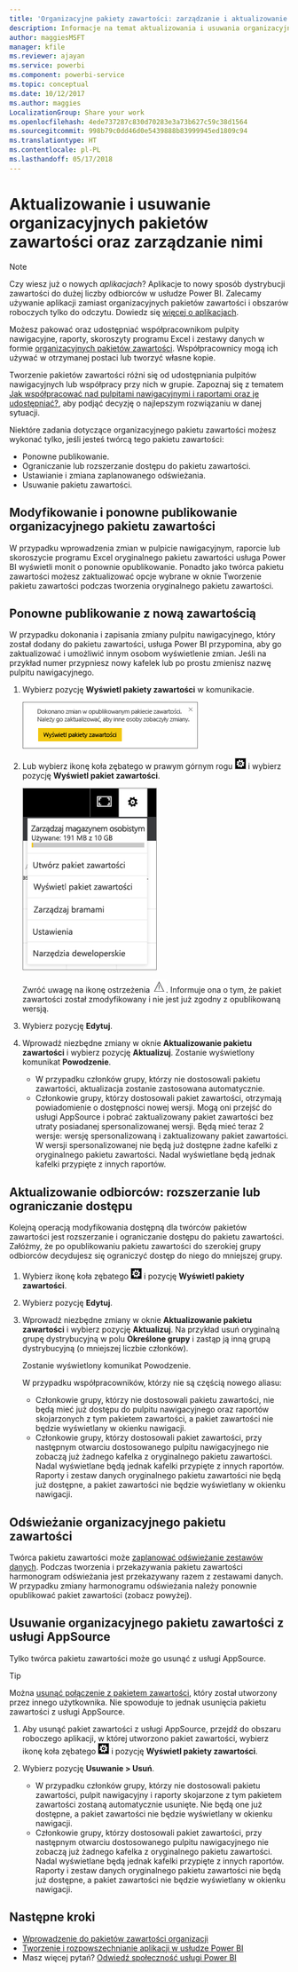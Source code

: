 ```yaml
---
title: 'Organizacyjne pakiety zawartości: zarządzanie i aktualizowanie'
description: Informacje na temat aktualizowania i usuwania organizacyjnych pakietów zawartości w usłudze Power BI oraz zarządzania nimi.
author: maggiesMSFT
manager: kfile
ms.reviewer: ajayan
ms.service: powerbi
ms.component: powerbi-service
ms.topic: conceptual
ms.date: 10/12/2017
ms.author: maggies
LocalizationGroup: Share your work
ms.openlocfilehash: 4ede737287c830d70283e3a73b627c59c38d1564
ms.sourcegitcommit: 998b79c0dd46d0e5439888b83999945ed1809c94
ms.translationtype: HT
ms.contentlocale: pl-PL
ms.lasthandoff: 05/17/2018
---
```

# <a name="manage-update-and-delete-organizational-content-packs"></a>Aktualizowanie i usuwanie organizacyjnych pakietów zawartości oraz zarządzanie nimi
> [!NOTE]
> Czy wiesz już o nowych *aplikacjach*? Aplikacje to nowy sposób dystrybucji zawartości do dużej liczby odbiorców w usłudze Power BI. Zalecamy używanie aplikacji zamiast organizacyjnych pakietów zawartości i obszarów roboczych tylko do odczytu. Dowiedz się [więcej o aplikacjach](service-install-use-apps.md).
> 
> 

Możesz pakować oraz udostępniać współpracownikom pulpity nawigacyjne, raporty, skoroszyty programu Excel i zestawy danych w formie [organizacyjnych pakietów zawartości](service-organizational-content-pack-introduction.md). Współpracownicy mogą ich używać w otrzymanej postaci lub tworzyć własne kopie.

Tworzenie pakietów zawartości różni się od udostępniania pulpitów nawigacyjnych lub współpracy przy nich w grupie. Zapoznaj się z tematem [Jak współpracować nad pulpitami nawigacyjnymi i raportami oraz je udostępniać?](service-how-to-collaborate-distribute-dashboards-reports.md), aby podjąć decyzję o najlepszym rozwiązaniu w danej sytuacji.

Niektóre zadania dotyczące organizacyjnego pakietu zawartości możesz wykonać tylko, jeśli jesteś twórcą tego pakietu zawartości:

* Ponowne publikowanie.
* Ograniczanie lub rozszerzanie dostępu do pakietu zawartości.
* Ustawianie i zmiana zaplanowanego odświeżania.
* Usuwanie pakietu zawartości.

## <a name="modify-and-re-publish-an-organizational-content-pack"></a>Modyfikowanie i ponowne publikowanie organizacyjnego pakietu zawartości
W przypadku wprowadzenia zmian w pulpicie nawigacyjnym, raporcie lub skoroszycie programu Excel oryginalnego pakietu zawartości usługa Power BI wyświetli monit o ponownie opublikowanie. Ponadto jako twórca pakietu zawartości możesz zaktualizować opcje wybrane w oknie Tworzenie pakietu zawartości podczas tworzenia oryginalnego pakietu zawartości. 

## <a name="republish-with-new-content"></a>Ponowne publikowanie z nową zawartością
W przypadku dokonania i zapisania zmiany pulpitu nawigacyjnego, który został dodany do pakietu zawartości, usługa Power BI przypomina, aby go zaktualizować i umożliwić innym osobom wyświetlenie zmian. Jeśli na przykład numer przypniesz nowy kafelek lub po prostu zmienisz nazwę pulpitu nawigacyjnego.

1. Wybierz pozycję **Wyświetl pakiety zawartości** w komunikacie.
   
   ![](media/service-organizational-content-pack-manage-update-delete/pbi_contpkchangesmessage.png)
2. Lub wybierz ikonę koła zębatego w prawym górnym rogu ![](media/service-organizational-content-pack-manage-update-delete/cog.png) i wybierz pozycję **Wyświetl pakiet zawartości**.
   
   ![](media/service-organizational-content-pack-manage-update-delete/pbi_contpkview.png)
   
   Zwróć uwagę na ikonę ostrzeżenia ![](media/service-organizational-content-pack-manage-update-delete/pbi_contpkwarningicon.png).  Informuje ona o tym, że pakiet zawartości został zmodyfikowany i nie jest już zgodny z opublikowaną wersją.
3. Wybierz pozycję **Edytuj**.  
4. Wprowadź niezbędne zmiany w oknie **Aktualizowanie pakietu zawartości** i wybierz pozycję **Aktualizuj**. Zostanie wyświetlony komunikat **Powodzenie**.
   
   * W przypadku członków grupy, którzy nie dostosowali pakietu zawartości, aktualizacja zostanie zastosowana automatycznie.
   * Członkowie grupy, którzy dostosowali pakiet zawartości, otrzymają powiadomienie o dostępności nowej wersji.  Mogą oni przejść do usługi AppSource i pobrać zaktualizowany pakiet zawartości bez utraty posiadanej spersonalizowanej wersji.  Będą mieć teraz 2 wersje: wersję spersonalizowaną i zaktualizowany pakiet zawartości.  W wersji spersonalizowanej nie będą już dostępne żadne kafelki z oryginalnego pakietu zawartości.  Nadal wyświetlane będą jednak kafelki przypięte z innych raportów.    

## <a name="update-the-audience-expand-or-restrict-access"></a>Aktualizowanie odbiorców: rozszerzanie lub ograniczanie dostępu
Kolejną operacją modyfikowania dostępną dla twórców pakietów zawartości jest rozszerzanie i ograniczanie dostępu do pakietu zawartości.  Załóżmy, że po opublikowaniu pakietu zawartości do szerokiej grupy odbiorców decydujesz się ograniczyć dostęp do niego do mniejszej grupy.  

1. Wybierz ikonę koła zębatego ![](media/service-organizational-content-pack-manage-update-delete/cog.png) i pozycję **Wyświetl pakiety zawartości**.
2. Wybierz pozycję **Edytuj**. 
3. Wprowadź niezbędne zmiany w oknie **Aktualizowanie pakietu zawartości** i wybierz pozycję **Aktualizuj**. Na przykład usuń oryginalną grupę dystrybucyjną w polu **Określone grupy** i zastąp ją inną grupą dystrybucyjną (o mniejszej liczbie członków).
   
   Zostanie wyświetlony komunikat Powodzenie.
   
   W przypadku współpracowników, którzy nie są częścią nowego aliasu:
   
   * Członkowie grupy, którzy nie dostosowali pakietu zawartości, nie będą mieć już dostępu do pulpitu nawigacyjnego oraz raportów skojarzonych z tym pakietem zawartości, a pakiet zawartości nie będzie wyświetlany w okienku nawigacji.
   * Członkowie grupy, którzy dostosowali pakiet zawartości, przy następnym otwarciu dostosowanego pulpitu nawigacyjnego nie zobaczą już żadnego kafelka z oryginalnego pakietu zawartości.  Nadal wyświetlane będą jednak kafelki przypięte z innych raportów. Raporty i zestaw danych oryginalnego pakietu zawartości nie będą już dostępne, a pakiet zawartości nie będzie wyświetlany w okienku nawigacji.   

## <a name="refresh-an-organizational-content-pack"></a>Odświeżanie organizacyjnego pakietu zawartości
Twórca pakietu zawartości może [zaplanować odświeżanie zestawów danych](refresh-data.md).  Podczas tworzenia i przekazywania pakietu zawartości harmonogram odświeżania jest przekazywany razem z zestawami danych. W przypadku zmiany harmonogramu odświeżania należy ponownie opublikować pakiet zawartości (zobacz powyżej).

## <a name="delete-an-organizational-content-pack-from-appsource"></a>Usuwanie organizacyjnego pakietu zawartości z usługi AppSource
Tylko twórca pakietu zawartości może go usunąć z usługi AppSource. 

> [!TIP]
> Można [usunąć połączenie z pakietem zawartości](service-organizational-content-pack-disconnect.md), który został utworzony przez innego użytkownika. Nie spowoduje to jednak usunięcia pakietu zawartości z usługi AppSource.
> 
> 

1. Aby usunąć pakiet zawartości z usługi AppSource, przejdź do obszaru roboczego aplikacji, w której utworzono pakiet zawartości, wybierz ikonę koła zębatego ![](media/service-organizational-content-pack-manage-update-delete/cog.png) i pozycję **Wyświetl pakiety zawartości**.
2. Wybierz pozycję **Usuwanie \> Usuń**. 
   
   * W przypadku członków grupy, którzy nie dostosowali pakietu zawartości, pulpit nawigacyjny i raporty skojarzone z tym pakietem zawartości zostaną automatycznie usunięte. Nie będą one już dostępne, a pakiet zawartości nie będzie wyświetlany w okienku nawigacji.
   * Członkowie grupy, którzy dostosowali pakiet zawartości, przy następnym otwarciu dostosowanego pulpitu nawigacyjnego nie zobaczą już żadnego kafelka z oryginalnego pakietu zawartości.  Nadal wyświetlane będą jednak kafelki przypięte z innych raportów. Raporty i zestaw danych oryginalnego pakietu zawartości nie będą już dostępne, a pakiet zawartości nie będzie wyświetlany w okienku nawigacji.   

## <a name="next-steps"></a>Następne kroki
* [Wprowadzenie do pakietów zawartości organizacji](service-organizational-content-pack-introduction.md)
* [Tworzenie i rozpowszechnianie aplikacji w usłudze Power BI](service-create-distribute-apps.md) 
* Masz więcej pytań? [Odwiedź społeczność usługi Power BI](http://community.powerbi.com/)

